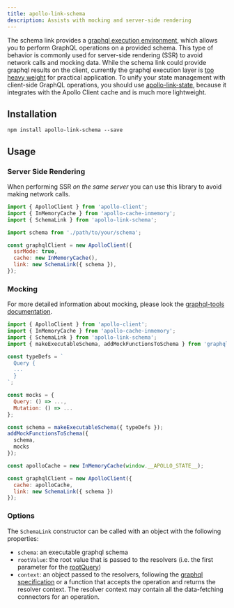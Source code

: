 ```yaml
---
title: apollo-link-schema
description: Assists with mocking and server-side rendering
---
```


The schema link provides a [graphql execution environment](http://graphql.org/graphql-js/graphql/#graphql), which allows you to perform GraphQL operations on a provided schema. This type of behavior is commonly used for server-side rendering (SSR) to avoid network calls and mocking data. While the schema link could provide graphql results on the client, currently the graphql execution layer is [too heavy weight](https://bundlephobia.com/result?p=graphql) for practical application. To unify your state management with client-side GraphQL operations, you should use [apollo-link-state](state), because it integrates with the Apollo Client cache and is much more lightweight.

## Installation

`npm install apollo-link-schema --save`

## Usage

### Server Side Rendering

When performing SSR _on the same server_ you can use this library to avoid making network calls.

```js
import { ApolloClient } from 'apollo-client';
import { InMemoryCache } from 'apollo-cache-inmemory';
import { SchemaLink } from 'apollo-link-schema';

import schema from './path/to/your/schema';

const graphqlClient = new ApolloClient({
  ssrMode: true,
  cache: new InMemoryCache(),
  link: new SchemaLink({ schema }),
});
```

### Mocking

For more detailed information about mocking, please look the [graphql-tools documentation](https://www.apollographql.com/docs/graphql-tools/mocking.html).

```js
import { ApolloClient } from 'apollo-client';
import { InMemoryCache } from 'apollo-cache-inmemory';
import { SchemaLink } from 'apollo-link-schema';
import { makeExecutableSchema, addMockFunctionsToSchema } from 'graphql-tools';

const typeDefs = `
  Query {
  ...
  }
`;

const mocks = {
  Query: () => ...,
  Mutation: () => ...
};

const schema = makeExecutableSchema({ typeDefs });
addMockFunctionsToSchema({
  schema,
  mocks
});

const apolloCache = new InMemoryCache(window.__APOLLO_STATE__);

const graphqlClient = new ApolloClient({
  cache: apolloCache,
  link: new SchemaLink({ schema })
});
```

### Options

The `SchemaLink` constructor can be called with an object with the following properties:

- `schema`: an executable graphql schema
- `rootValue`: the root value that is passed to the resolvers (i.e. the first parameter for the [rootQuery](http://graphql.org/learn/execution/#root-fields-resolvers))
- `context`: an object passed to the resolvers, following the [graphql specification](http://graphql.org/learn/execution/#root-fields-resolvers) or a function that accepts the operation and returns the resolver context. The resolver context may contain all the data-fetching connectors for an operation.
